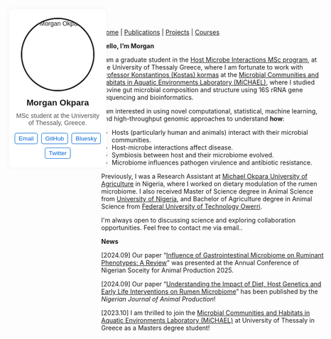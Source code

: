 [Home](/) | [Publications](/publications/) | [Projects](/projects/) | [Courses](/courses/)

<style>
#profile-box {
  position: fixed;
  top: 20px;
  left: 20px;
  width: 200px;
  text-align: center;
  font-family: Arial, sans-serif;
  background-color: #ffffff;
  padding: 20px 10px;
  border-radius: 10px;
  box-shadow: 0 0 10px rgba(0,0,0,0.05);
  z-index: 1000;
}

#profile-box img {
  width: 160px;
  height: 160px;
  border-radius: 50%;
  object-fit: cover;
  border: 3px solid #222;
  margin-bottom: 15px;
}

#profile-box strong {
  display: block;
  font-size: 1.2rem;
  margin-bottom: 10px;
}

#profile-box .bio {
  font-size: 0.9rem;
  color: #555;
  margin-bottom: 15px;
}

#profile-box .social-icons {
  display: flex;
  justify-content: center;
  flex-wrap: wrap;
  gap: 8px;
}

#profile-box .social-icons a {
  font-size: 0.85rem;
  color: #0366d6;
  text-decoration: none;
  border: 1px solid #0366d6;
  padding: 4px 8px;
  border-radius: 4px;
  transition: background 0.3s ease;
}

#profile-box .social-icons a:hover {
  background: #0366d6;
  color: white;
}
</style>

<div id="profile-box">
  <img src="https://github.com/morganokpara.png" alt="Morgan Okpara" />
  <strong>Morgan Okpara</strong>
  <div class="bio">MSc student at the University of Thessaly, Greece.</div>
  <div class="social-icons">
    <a href="mailto:morganokpara@gmail.com" target="_blank">Email</a>
    <a href="https://github.com/morganokpara" target="_blank">GitHub</a>
    <a href="https://bsky.app/profile/morganokpara.bsky.social" target="_blank">Bluesky</a>
    <a href="https://twitter.com/morganokpara" target="_blank">Twitter</a>
  </div>
</div>

**Hello, I’m Morgan**

I am a graduate student in the [Host Microbe Interactions MSc program](https://hosmic.uth.gr), at the University of                        Thessaly Greece, where I am fortunate to work with [Professor Konstantinos (Kostas) kormas](http://diae.uth.gr/Home/ViewProfile?link=kormas-konstantinos-kathigitis-dr_5) at the [Microbial Communities and Habitats in Aquatic  Environments Laboratory (MiCHAEL)](https://sites.google.com/site/kkormas), where I studied bovine gut microbial composition and structure using 16S rRNA gene sequencing and bioinformatics.

I am interested in using novel computational, statistical, machine learning, and high-throughput genomic approaches to understand **how**:
-  Hosts (particularly human and animals) interact with their microbial communities.  
-  Host-microbe interactions affect disease. 
-  Symbiosis between host and their microbiome evolved.
-  Microbiome influences pathogen virulence and antibiotic resistance.  

Previously, I was a Research Assistant at [Michael Okpara University of Agriculture](https://mouau.edu.ng) in Nigeria, where I worked on dietary modulation of the rumen microbiome. I also received Master of Science degree in Animal Science from [University of Nigeria](https://www.unn.edu.ng), and Bachelor of Agriculture degree in Animal Science from [Federal University of Technology Owerri](https://futo.edu.ng).

I'm always open to discussing science and exploring collaboration opportunities. Feel free to contact me via email..

**News**

[2024.09] Our paper “[Influence of Gastrointestinal Microbiome on Ruminant Phenotypes: A Review](https://njap.org.ng/index.php/njap/article/view/8779/7070)” was presented at the Annual Conference of Nigerian Soceity for Animal Production 2025.

[2024.09] Our paper “[Understanding the Impact of Diet, Host Genetics and Early Life Interventions on Rumen Microbiome](https://njap.org.ng/index.php/njap/article/view/7354)” has been published by the *Nigerian Journal of Animal Production*!

[2023.10] I am thrilled to join the [Microbial Communities and Habitats in Aquatic  Environments Laboratory (MiCHAEL)](https://sites.google.com/site/kkormas) at University of Thessaly in Greece as a Masters degree student!

<div style="display: flex; max-width: 1000px; margin: auto; padding: 20px; font-family: sans-serif;">

 
